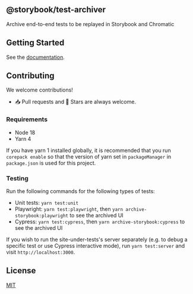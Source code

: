 ## @storybook/test-archiver

Archive end-to-end tests to be replayed in Storybook and Chromatic

## Getting Started

See the [documentation](https://www.chromatic.com/docs/e2e-visual-tests/).

## Contributing

We welcome contributions!

- 📥 Pull requests and 🌟 Stars are always welcome.

### Requirements

- Node 18
- Yarn 4

If you have yarn 1 installed globally, it is recommended that you run `corepack enable` so that the version of yarn set in `packageManager` in `package.json` is used for this project.

### Testing

Run the following commands for the following types of tests:

- Unit tests: `yarn test:unit`
- Playwright: `yarn test:playwright`, then `yarn archive-storybook:playwright` to see the archived UI
- Cypress: `yarn test:cypress`, then `yarn archive-storybook:cypress` to see the archived UI

If you wish to run the site-under-tests's server separately (e.g. to debug a specific test or use Cypress interactive mode), run `yarn test:server` and visit `http://localhost:3000`.

## License

[MIT](https://github.com/chromaui/test-archiver/blob/main/LICENSE)
